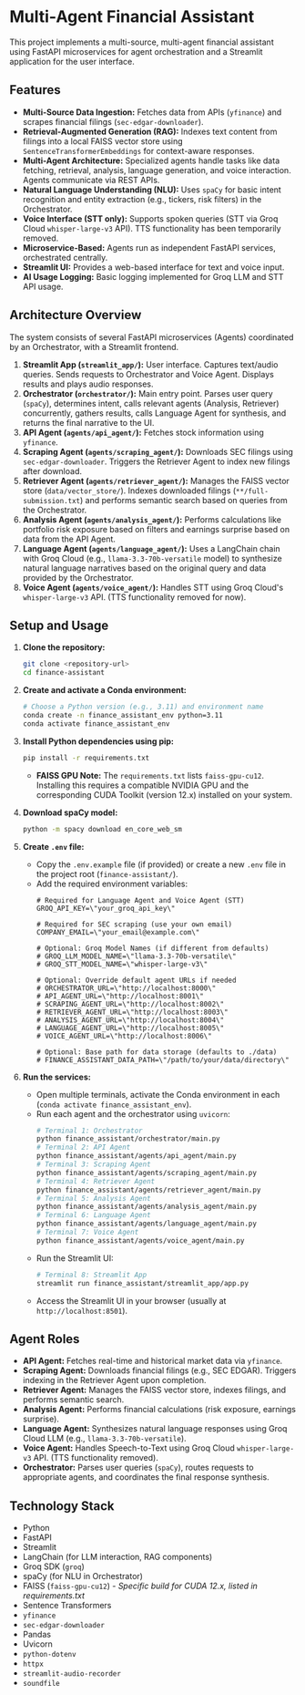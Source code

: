 # Multi-Agent Financial Assistant

This project implements a multi-source, multi-agent financial assistant using FastAPI microservices for agent orchestration and a Streamlit application for the user interface.

## Features

*   **Multi-Source Data Ingestion:** Fetches data from APIs (`yfinance`) and scrapes financial filings (`sec-edgar-downloader`).
*   **Retrieval-Augmented Generation (RAG):** Indexes text content from filings into a local FAISS vector store using `SentenceTransformerEmbeddings` for context-aware responses.
*   **Multi-Agent Architecture:** Specialized agents handle tasks like data fetching, retrieval, analysis, language generation, and voice interaction. Agents communicate via REST APIs.
*   **Natural Language Understanding (NLU):** Uses `spaCy` for basic intent recognition and entity extraction (e.g., tickers, risk filters) in the Orchestrator.
*   **Voice Interface (STT only):** Supports spoken queries (STT via Groq Cloud `whisper-large-v3` API). TTS functionality has been temporarily removed.
*   **Microservice-Based:** Agents run as independent FastAPI services, orchestrated centrally.
*   **Streamlit UI:** Provides a web-based interface for text and voice input.
*   **AI Usage Logging:** Basic logging implemented for Groq LLM and STT API usage.

## Architecture Overview

The system consists of several FastAPI microservices (Agents) coordinated by an Orchestrator, with a Streamlit frontend.

1.  **Streamlit App (`streamlit_app/`):** User interface. Captures text/audio queries. Sends requests to Orchestrator and Voice Agent. Displays results and plays audio responses.
2.  **Orchestrator (`orchestrator/`):** Main entry point. Parses user query (`spaCy`), determines intent, calls relevant agents (Analysis, Retriever) concurrently, gathers results, calls Language Agent for synthesis, and returns the final narrative to the UI.
3.  **API Agent (`agents/api_agent/`):** Fetches stock information using `yfinance`.
4.  **Scraping Agent (`agents/scraping_agent/`):** Downloads SEC filings using `sec-edgar-downloader`. Triggers the Retriever Agent to index new filings after download.
5.  **Retriever Agent (`agents/retriever_agent/`):** Manages the FAISS vector store (`data/vector_store/`). Indexes downloaded filings (`**/full-submission.txt`) and performs semantic search based on queries from the Orchestrator.
6.  **Analysis Agent (`agents/analysis_agent/`):** Performs calculations like portfolio risk exposure based on filters and earnings surprise based on data from the API Agent.
7.  **Language Agent (`agents/language_agent/`):** Uses a LangChain chain with Groq Cloud (e.g., `llama-3.3-70b-versatile` model) to synthesize natural language narratives based on the original query and data provided by the Orchestrator.
8.  **Voice Agent (`agents/voice_agent/`):** Handles STT using Groq Cloud's `whisper-large-v3` API. (TTS functionality removed for now).

## Setup and Usage

1.  **Clone the repository:**
    ```bash
    git clone <repository-url>
    cd finance-assistant
    ```

2.  **Create and activate a Conda environment:**
    ```bash
    # Choose a Python version (e.g., 3.11) and environment name
    conda create -n finance_assistant_env python=3.11
    conda activate finance_assistant_env
    ```

3.  **Install Python dependencies using pip:**
    ```bash
    pip install -r requirements.txt
    ```
    *   **FAISS GPU Note:** The `requirements.txt` lists `faiss-gpu-cu12`. Installing this requires a compatible NVIDIA GPU and the corresponding CUDA Toolkit (version 12.x) installed on your system.

4.  **Download spaCy model:**
    ```bash
    python -m spacy download en_core_web_sm
    ```

5.  **Create `.env` file:**
    *   Copy the `.env.example` file (if provided) or create a new `.env` file in the project root (`finance-assistant/`).
    *   Add the required environment variables:
        ```dotenv
        # Required for Language Agent and Voice Agent (STT)
        GROQ_API_KEY=\"your_groq_api_key\"

        # Required for SEC scraping (use your own email)
        COMPANY_EMAIL=\"your_email@example.com\"

        # Optional: Groq Model Names (if different from defaults)
        # GROQ_LLM_MODEL_NAME=\"llama-3.3-70b-versatile\"
        # GROQ_STT_MODEL_NAME=\"whisper-large-v3\"

        # Optional: Override default agent URLs if needed
        # ORCHESTRATOR_URL=\"http://localhost:8000\"
        # API_AGENT_URL=\"http://localhost:8001\"
        # SCRAPING_AGENT_URL=\"http://localhost:8002\"
        # RETRIEVER_AGENT_URL=\"http://localhost:8003\"
        # ANALYSIS_AGENT_URL=\"http://localhost:8004\"
        # LANGUAGE_AGENT_URL=\"http://localhost:8005\"
        # VOICE_AGENT_URL=\"http://localhost:8006\"

        # Optional: Base path for data storage (defaults to ./data)
        # FINANCE_ASSISTANT_DATA_PATH=\"/path/to/your/data/directory\"
        ```

6.  **Run the services:**
    *   Open multiple terminals, activate the Conda environment in each (`conda activate finance_assistant_env`).
    *   Run each agent and the orchestrator using `uvicorn`:
        ```bash
        # Terminal 1: Orchestrator
        python finance_assistant/orchestrator/main.py
        # Terminal 2: API Agent
        python finance_assistant/agents/api_agent/main.py
        # Terminal 3: Scraping Agent
        python finance_assistant/agents/scraping_agent/main.py
        # Terminal 4: Retriever Agent
        python finance_assistant/agents/retriever_agent/main.py
        # Terminal 5: Analysis Agent
        python finance_assistant/agents/analysis_agent/main.py
        # Terminal 6: Language Agent
        python finance_assistant/agents/language_agent/main.py
        # Terminal 7: Voice Agent
        python finance_assistant/agents/voice_agent/main.py
        ```
    *   Run the Streamlit UI:
        ```bash
        # Terminal 8: Streamlit App
        streamlit run finance_assistant/streamlit_app/app.py
        ```
    *   Access the Streamlit UI in your browser (usually at `http://localhost:8501`).

## Agent Roles

*   **API Agent:** Fetches real-time and historical market data via `yfinance`.
*   **Scraping Agent:** Downloads financial filings (e.g., SEC EDGAR). Triggers indexing in the Retriever Agent upon completion.
*   **Retriever Agent:** Manages the FAISS vector store, indexes filings, and performs semantic search.
*   **Analysis Agent:** Performs financial calculations (risk exposure, earnings surprise).
*   **Language Agent:** Synthesizes natural language responses using Groq Cloud LLM (e.g., `llama-3.3-70b-versatile`).
*   **Voice Agent:** Handles Speech-to-Text using Groq Cloud `whisper-large-v3` API. (TTS functionality removed).
*   **Orchestrator:** Parses user queries (`spaCy`), routes requests to appropriate agents, and coordinates the final response synthesis.

## Technology Stack

*   Python
*   FastAPI
*   Streamlit
*   LangChain (for LLM interaction, RAG components)
*   Groq SDK (`groq`)
*   spaCy (for NLU in Orchestrator)
*   FAISS (`faiss-gpu-cu12`) - *Specific build for CUDA 12.x, listed in requirements.txt*
*   Sentence Transformers
*   `yfinance`
*   `sec-edgar-downloader`
*   Pandas
*   Uvicorn
*   `python-dotenv`
*   `httpx`
*   `streamlit-audio-recorder`
*   `soundfile` 